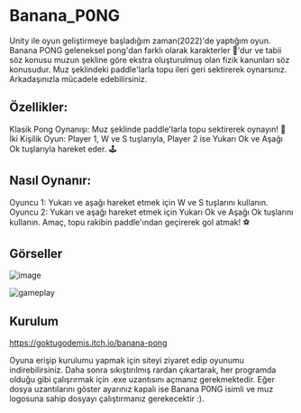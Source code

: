 # **Banana_P0NG**
Unity ile oyun geliştirmeye başladığım zaman(2022)'de yaptığım oyun. Banana PONG geleneksel pong'dan farklı olarak karakterler 🍌'dur ve tabii söz konusu muzun şekline göre ekstra oluşturulmuş olan fizik kanunları söz konusudur. Muz şeklindeki paddle'larla topu ileri geri sektirerek oynarsınız. Arkadaşınızla mücadele edebilirsiniz. 

## **Özellikler:**
Klasik Pong Oynanışı: Muz şeklinde paddle'larla topu sektirerek oynayın! 🍌
İki Kişilik Oyun: Player 1, W ve S tuşlarıyla, Player 2 ise Yukarı Ok ve Aşağı Ok tuşlarıyla hareket eder. 🕹️

## **Nasıl Oynanır:**
Oyuncu 1: Yukarı ve aşağı hareket etmek için W ve S tuşlarını kullanın.
Oyuncu 2: Yukarı ve aşağı hareket etmek için Yukarı Ok ve Aşağı Ok tuşlarını kullanın.
Amaç, topu rakibin paddle'ından geçirerek gol atmak! ⚽

## **Görseller**

![image](https://github.com/user-attachments/assets/933e6bc6-827d-44cd-9930-75f88bce2223)


![gameplay](https://github.com/user-attachments/assets/c0024873-b74f-4dd1-9695-cf37552783bd)


## **Kurulum**
https://goktugodemis.itch.io/banana-pong

Oyuna erişip kurulumu yapmak için siteyi ziyaret edip oyunumu indirebilirsiniz. Daha sonra sıkıştırılmış rardan çıkartarak, her programda olduğu gibi çalışrırmak için .exe uzantısını açmanız gerekmektedir. Eğer dosya uzantılarını göster ayarınız kapalı ise Banana P0NG isimli ve muz logosuna sahip dosyayı çalıştırmanız gerekecektir :).
